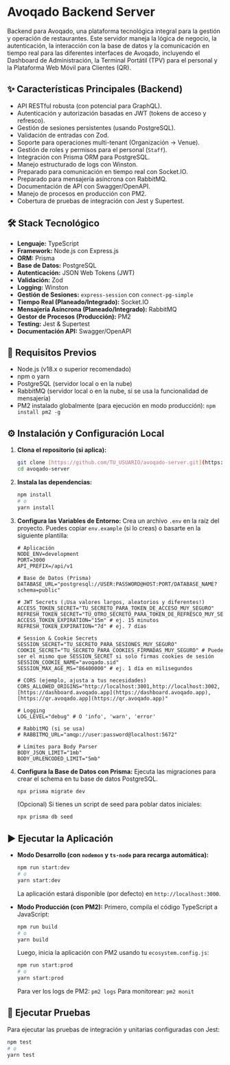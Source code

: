 # Avoqado Backend Server

Backend para Avoqado, una plataforma tecnológica integral para la gestión y operación de restaurantes. Este servidor maneja la lógica de
negocio, la autenticación, la interacción con la base de datos y la comunicación en tiempo real para las diferentes interfaces de Avoqado,
incluyendo el Dashboard de Administración, la Terminal Portátil (TPV) para el personal y la Plataforma Web Móvil para Clientes (QR).

## ✨ Características Principales (Backend)

- API RESTful robusta (con potencial para GraphQL).
- Autenticación y autorización basadas en JWT (tokens de acceso y refresco).
- Gestión de sesiones persistentes (usando PostgreSQL).
- Validación de entradas con Zod.
- Soporte para operaciones multi-tenant (Organización -> Venue).
- Gestión de roles y permisos para el personal (`Staff`).
- Integración con Prisma ORM para PostgreSQL.
- Manejo estructurado de logs con Winston.
- Preparado para comunicación en tiempo real con Socket.IO.
- Preparado para mensajería asíncrona con RabbitMQ.
- Documentación de API con Swagger/OpenAPI.
- Manejo de procesos en producción con PM2.
- Cobertura de pruebas de integración con Jest y Supertest.

## 🛠️ Stack Tecnológico

- **Lenguaje:** TypeScript
- **Framework:** Node.js con Express.js
- **ORM:** Prisma
- **Base de Datos:** PostgreSQL
- **Autenticación:** JSON Web Tokens (JWT)
- **Validación:** Zod
- **Logging:** Winston
- **Gestión de Sesiones:** `express-session` con `connect-pg-simple`
- **Tiempo Real (Planeado/Integrado):** Socket.IO
- **Mensajería Asíncrona (Planeado/Integrado):** RabbitMQ
- **Gestor de Procesos (Producción):** PM2
- **Testing:** Jest & Supertest
- **Documentación API:** Swagger/OpenAPI

## 🚀 Requisitos Previos

- Node.js (v18.x o superior recomendado)
- npm o yarn
- PostgreSQL (servidor local o en la nube)
- RabbitMQ (servidor local o en la nube, si se usa la funcionalidad de mensajería)
- PM2 instalado globalmente (para ejecución en modo producción): `npm install pm2 -g`

## ⚙️ Instalación y Configuración Local

1.  **Clona el repositorio (si aplica):**

    ```bash
    git clone [https://github.com/TU_USUARIO/avoqado-server.git](https://github.com/TU_USUARIO/avoqado-server.git)
    cd avoqado-server
    ```

2.  **Instala las dependencias:**

    ```bash
    npm install
    # o
    yarn install
    ```

3.  **Configura las Variables de Entorno:** Crea un archivo `.env` en la raíz del proyecto. Puedes copiar `env.example` (si lo creas) o
    basarte en la siguiente plantilla:

    ```env
    # Aplicación
    NODE_ENV=development
    PORT=3000
    API_PREFIX=/api/v1

    # Base de Datos (Prisma)
    DATABASE_URL="postgresql://USER:PASSWORD@HOST:PORT/DATABASE_NAME?schema=public"

    # JWT Secrets (¡Usa valores largos, aleatorios y diferentes!)
    ACCESS_TOKEN_SECRET="TU_SECRETO_PARA_TOKEN_DE_ACCESO_MUY_SEGURO"
    REFRESH_TOKEN_SECRET="TU_OTRO_SECRETO_PARA_TOKEN_DE_REFRESCO_MUY_SEGURO"
    ACCESS_TOKEN_EXPIRATION="15m" # ej. 15 minutos
    REFRESH_TOKEN_EXPIRATION="7d" # ej. 7 días

    # Session & Cookie Secrets
    SESSION_SECRET="TU_SECRETO_PARA_SESIONES_MUY_SEGURO"
    COOKIE_SECRET="TU_SECRETO_PARA_COOKIES_FIRMADAS_MUY_SEGURO" # Puede ser el mismo que SESSION_SECRET si solo firmas cookies de sesión
    SESSION_COOKIE_NAME="avoqado.sid"
    SESSION_MAX_AGE_MS="86400000" # ej. 1 día en milisegundos

    # CORS (ejemplo, ajusta a tus necesidades)
    CORS_ALLOWED_ORIGINS="http://localhost:3001,http://localhost:3002,[https://dashboard.avoqado.app](https://dashboard.avoqado.app),[https://qr.avoqado.app](https://qr.avoqado.app)"

    # Logging
    LOG_LEVEL="debug" # O 'info', 'warn', 'error'

    # RabbitMQ (si se usa)
    # RABBITMQ_URL="amqp://user:password@localhost:5672"

    # Límites para Body Parser
    BODY_JSON_LIMIT="1mb"
    BODY_URLENCODED_LIMIT="5mb"
    ```

4.  **Configura la Base de Datos con Prisma:** Ejecuta las migraciones para crear el schema en tu base de datos PostgreSQL.
    ```bash
    npx prisma migrate dev
    ```
    (Opcional) Si tienes un script de seed para poblar datos iniciales:
    ```bash
    npx prisma db seed
    ```

## ▶️ Ejecutar la Aplicación

- **Modo Desarrollo (con `nodemon` y `ts-node` para recarga automática):**

  ```bash
  npm run start:dev
  # o
  yarn start:dev
  ```

  La aplicación estará disponible (por defecto) en `http://localhost:3000`.

- **Modo Producción (con PM2):** Primero, compila el código TypeScript a JavaScript:
  ```bash
  npm run build
  # o
  yarn build
  ```
  Luego, inicia la aplicación con PM2 usando tu `ecosystem.config.js`:
  ```bash
  npm run start:prod
  # o
  yarn start:prod
  ```
  Para ver los logs de PM2: `pm2 logs` Para monitorear: `pm2 monit`

## 🧪 Ejecutar Pruebas

Para ejecutar las pruebas de integración y unitarias configuradas con Jest:

```bash
npm test
# o
yarn test
```

